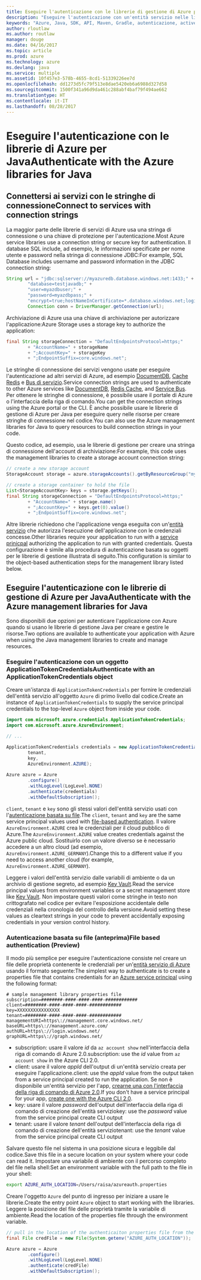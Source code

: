 ```yaml
---
title: Eseguire l'autenticazione con le librerie di gestione di Azure per Java
description: "Eseguire l'autenticazione con un'entità servizio nelle librerie di gestione di Azure per Java"
keywords: "Azure, Java, SDK, API, Maven, Gradle, autenticazione, active directory, entità servizio"
author: rloutlaw
ms.author: routlaw
manager: douge
ms.date: 04/16/2017
ms.topic: article
ms.prod: azure
ms.technology: azure
ms.devlang: java
ms.service: multiple
ms.assetid: 10f457e3-578b-4655-8cd1-51339226ee7d
ms.openlocfilehash: dd1273d5fc79f513e8dae5420eb6a6988d327d58
ms.sourcegitcommit: 1500f341a96d9da461c288abf4baf79f494ae662
ms.translationtype: HT
ms.contentlocale: it-IT
ms.lasthandoff: 08/28/2017
---
```

# <a name="authenticate-with-the-azure-libraries-for-java"></a><span data-ttu-id="50138-104">Eseguire l'autenticazione con le librerie di Azure per Java</span><span class="sxs-lookup"><span data-stu-id="50138-104">Authenticate with the Azure libraries for Java</span></span> 

## <a name="connect-to-services-with-connection-strings"></a><span data-ttu-id="50138-105">Connettersi ai servizi con le stringhe di connessione</span><span class="sxs-lookup"><span data-stu-id="50138-105">Connect to services with connection strings</span></span>

<span data-ttu-id="50138-106">La maggior parte delle librerie di servizi di Azure usa una stringa di connessione o una chiave di protezione per l'autenticazione.</span><span class="sxs-lookup"><span data-stu-id="50138-106">Most Azure service libraries use a connection string or secure key for authentication.</span></span> <span data-ttu-id="50138-107">Il database SQL include, ad esempio, le informazioni specificate per nome utente e password nella stringa di connessione JDBC:</span><span class="sxs-lookup"><span data-stu-id="50138-107">For example, SQL Database includes username and password information in the JDBC connection string:</span></span>

```java
String url = "jdbc:sqlserver://myazuredb.database.windows.net:1433;" + 
        "database=testjavadb;" + 
        "user=myazdbuser;" +
        "password=myazdbpass;" +
        "encrypt=true;hostNameInCertificate=*.database.windows.net;loginTimeout=30;";
        Connection conn = DriverManager.getConnection(url);
```

<span data-ttu-id="50138-108">Archiviazione di Azure usa una chiave di archiviazione per autorizzare l'applicazione:</span><span class="sxs-lookup"><span data-stu-id="50138-108">Azure Storage uses a storage key to authorize the application:</span></span>

```java
final String storageConnection = "DefaultEndpointsProtocol=https;"
        + "AccountName=" + storageName 
        + ";AccountKey=" + storageKey
        + ";EndpointSuffix=core.windows.net";
```

<span data-ttu-id="50138-109">Le stringhe di connessione dei servizi vengono usate per eseguire l'autenticazione ad altri servizi di Azure, ad esempio [DocumentDB](https://docs.microsoft.com/azure/documentdb/documentdb-java-application#a-iduseserviceastep-4-using-the-documentdb-service-in-a-java-application), [Cache Redis](https://docs.microsoft.com/azure/redis-cache/cache-java-get-started) e [Bus di servizio](https://docs.microsoft.com/azure/service-bus-messaging/service-bus-java-how-to-use-queues).</span><span class="sxs-lookup"><span data-stu-id="50138-109">Service connection strings are used to authenticate to other Azure services like [DocumentDB](https://docs.microsoft.com/azure/documentdb/documentdb-java-application#a-iduseserviceastep-4-using-the-documentdb-service-in-a-java-application), [Redis Cache](https://docs.microsoft.com/azure/redis-cache/cache-java-get-started), and [Service Bus](https://docs.microsoft.com/azure/service-bus-messaging/service-bus-java-how-to-use-queues).</span></span> <span data-ttu-id="50138-110">Per ottenere le stringhe di connessione, è possibile usare il portale di Azure o l'interfaccia della riga di comando.</span><span class="sxs-lookup"><span data-stu-id="50138-110">You can get the connection strings using the Azure portal or the CLI.</span></span>  <span data-ttu-id="50138-111">È anche possibile usare le librerie di gestione di Azure per Java per eseguire query nelle risorse per creare stringhe di connessione nel codice.</span><span class="sxs-lookup"><span data-stu-id="50138-111">You can also use the Azure management libraries for Java to query resources to build connection strings in your code.</span></span> 

<span data-ttu-id="50138-112">Questo codice, ad esempio, usa le librerie di gestione per creare una stringa di connessione dell'account di archiviazione:</span><span class="sxs-lookup"><span data-stu-id="50138-112">For example, this code uses the management libraries to create a storage account connection string:</span></span>

```java
// create a new storage account
StorageAccount storage = azure.storageAccounts().getByResourceGroup("myResourceGroup","myStorageAccount");

// create a storage container to hold the file
List<StorageAccountKey> keys = storage.getKeys();
final String storageConnection = "DefaultEndpointsProtocol=https;"
        + "AccountName=" + storage.name()
        + ";AccountKey=" + keys.get(0).value()
        + ";EndpointSuffix=core.windows.net";
```

<span data-ttu-id="50138-113">Altre librerie richiedono che l'applicazione venga eseguita con un'[entità servizio](https://docs.microsoft.com/azure/active-directory/develop/active-directory-application-objects) che autorizza l'esecuzione dell'applicazione con le credenziali concesse.</span><span class="sxs-lookup"><span data-stu-id="50138-113">Other libraries require your application to run with a [service prinicpal](https://docs.microsoft.com/azure/active-directory/develop/active-directory-application-objects) authorizing the application to run with granted credentials.</span></span> <span data-ttu-id="50138-114">Questa configurazione è simile alla procedura di autenticazione basata su oggetti per le librerie di gestione illustrata di seguito.</span><span class="sxs-lookup"><span data-stu-id="50138-114">This configuration is similar to the object-based authentication steps for the management library listed below.</span></span>

<a name="mgmt-auth"></a>

##  <a name="authenticate-with-the-azure-management-libraries-for-java"></a><span data-ttu-id="50138-115">Eseguire l'autenticazione con le librerie di gestione di Azure per Java</span><span class="sxs-lookup"><span data-stu-id="50138-115">Authenticate with the Azure management libraries for Java</span></span>

<span data-ttu-id="50138-116">Sono disponibili due opzioni per autenticare l'applicazione con Azure quando si usano le librerie di gestione Java per creare e gestire le risorse.</span><span class="sxs-lookup"><span data-stu-id="50138-116">Two options are available to authenticate your application with Azure when using the Java management libraries to create and manage resources.</span></span>

### <a name="authenticate-with-an-applicationtokencredentials-object"></a><span data-ttu-id="50138-117">Eseguire l'autenticazione con un oggetto ApplicationTokenCredentials</span><span class="sxs-lookup"><span data-stu-id="50138-117">Authenticate with an ApplicationTokenCredentials object</span></span>

<span data-ttu-id="50138-118">Creare un'istanza di `ApplicationTokenCredentials` per fornire le credenziali dell'entità servizio all'oggetto `Azure` di primo livello dal codice.</span><span class="sxs-lookup"><span data-stu-id="50138-118">Create an instance of `ApplicationTokenCredentials` to supply the service principal credentials to the top-level `Azure` object from inside your code.</span></span>

```java
import com.microsoft.azure.credentials.ApplicationTokenCredentials;
import com.microsoft.azure.AzureEnvironment;

// ...

ApplicationTokenCredentials credentials = new ApplicationTokenCredentials(client, 
        tenant,
        key, 
        AzureEnvironment.AZURE);
        
Azure azure = Azure
        .configure()
        .withLogLevel(LogLevel.NONE)
        .authenticate(credentials)
        .withDefaultSubscription();
```

<span data-ttu-id="50138-119">`client`, `tenant` e `key` sono gli stessi valori dell'entità servizio usati con l'[autenticazione basata su file](#mgmt-file).</span><span class="sxs-lookup"><span data-stu-id="50138-119">The `client`, `tenant` and `key` are the same service principal values used with [file-based authentication](#mgmt-file).</span></span> <span data-ttu-id="50138-120">Il valore `AzureEnvironment.AZURE` crea le credenziali per il cloud pubblico di Azure.</span><span class="sxs-lookup"><span data-stu-id="50138-120">The `AzureEnvironment.AZURE` value creates credentials against the Azure public cloud.</span></span> <span data-ttu-id="50138-121">Sostituirlo con un valore diverso se è necessario accedere a un altro cloud (ad esempio, `AzureEnvironment.AZURE_GERMANY`).</span><span class="sxs-lookup"><span data-stu-id="50138-121">Change this to a different value if you need to access another cloud (for example, `AzureEnvironment.AZURE_GERMANY`).</span></span>  

 <span data-ttu-id="50138-122">Leggere i valori dell'entità servizio dalle variabili di ambiente o da un archivio di gestione segreto, ad esempio [Key Vault](/azure/key-vault/key-vault-whatis.md).</span><span class="sxs-lookup"><span data-stu-id="50138-122">Read the service principal values from environment variables or a secret management store like [Key Vault](/azure/key-vault/key-vault-whatis.md).</span></span> <span data-ttu-id="50138-123">Non impostare questi valori come stringhe in testo non crittografato nel codice per evitare l'esposizione accidentale delle credenziali nella cronologia del controllo della versione.</span><span class="sxs-lookup"><span data-stu-id="50138-123">Avoid setting these values as cleartext strings in your code to prevent accidentally exposing credentials in your version control history.</span></span>   

<a name="mgmt-file"></a>

### <a name="file-based-authentication-preview"></a><span data-ttu-id="50138-124">Autenticazione basata su file (anteprima)</span><span class="sxs-lookup"><span data-stu-id="50138-124">File based authentication (Preview)</span></span>

<span data-ttu-id="50138-125">Il modo più semplice per eseguire l'autenticazione consiste nel creare un file delle proprietà contenente le credenziali per un'[entità servizio di Azure](https://docs.microsoft.com/azure/active-directory/develop/active-directory-application-objects) usando il formato seguente:</span><span class="sxs-lookup"><span data-stu-id="50138-125">The simplest way to authenticate is to create a properties file that contains credentials for an [Azure service principal](https://docs.microsoft.com/azure/active-directory/develop/active-directory-application-objects) using the following format:</span></span>

```text
# sample management library properties file
subscription=########-####-####-####-############
client=########-####-####-####-############
key=XXXXXXXXXXXXXXXX
tenant=########-####-####-####-############
managementURI=https\://management.core.windows.net/
baseURL=https\://management.azure.com/
authURL=https\://login.windows.net/
graphURL=https\://graph.windows.net/
```

- <span data-ttu-id="50138-126">subscription: usare il valore *id* da `az account show` nell'interfaccia della riga di comando di Azure 2.0.</span><span class="sxs-lookup"><span data-stu-id="50138-126">subscription: use the *id* value from `az account show` in the Azure CLI 2.0.</span></span>
- <span data-ttu-id="50138-127">client: usare il valore *appId* dell'output di un'entità servizio creata per eseguire l'applicazione.</span><span class="sxs-lookup"><span data-stu-id="50138-127">client: use the *appId* value from the output taken from a service principal created to run the application.</span></span> <span data-ttu-id="50138-128">Se non è disponibile un'entità servizio per l'app, [crearne una con l'interfaccia della riga di comando di Azure 2.0](https://docs.microsoft.com/cli/azure/create-an-azure-service-principal-azure-cli).</span><span class="sxs-lookup"><span data-stu-id="50138-128">If you don't have a service principal for your app, [create one with the Azure CLI 2.0](https://docs.microsoft.com/cli/azure/create-an-azure-service-principal-azure-cli).</span></span>
- <span data-ttu-id="50138-129">key: usare il valore *password* dell'output dell'interfaccia della riga di comando di creazione dell'entità servizio</span><span class="sxs-lookup"><span data-stu-id="50138-129">key: use the *password* value from the service principal create CLI output</span></span> 
- <span data-ttu-id="50138-130">tenant: usare il valore *tenant* dell'output dell'interfaccia della riga di comando di creazione dell'entità servizio</span><span class="sxs-lookup"><span data-stu-id="50138-130">tenant: use the *tenant* value from the service principal create CLI output</span></span>

<span data-ttu-id="50138-131">Salvare questo file nel sistema in una posizione sicura e leggibile dal codice.</span><span class="sxs-lookup"><span data-stu-id="50138-131">Save this file in a secure location on your system where your code can read it.</span></span> <span data-ttu-id="50138-132">Impostare una variabile di ambiente con il percorso completo del file nella shell:</span><span class="sxs-lookup"><span data-stu-id="50138-132">Set an environment variable with the full path to the file in your shell:</span></span>

```bash
export AZURE_AUTH_LOCATION=/Users/raisa/azureauth.properties
```

<span data-ttu-id="50138-133">Creare l'oggetto `Azure` del punto di ingresso per iniziare a usare le librerie.</span><span class="sxs-lookup"><span data-stu-id="50138-133">Create the entry point `Azure` object to start working with the libraries.</span></span> <span data-ttu-id="50138-134">Leggere la posizione del file delle proprietà tramite la variabile di ambiente.</span><span class="sxs-lookup"><span data-stu-id="50138-134">Read the location of the properties file through the environment variable.</span></span>

```java
// pull in the location of the authenticaiton properties file from the environment 
final File credFile = new File(System.getenv("AZURE_AUTH_LOCATION"));

Azure azure = Azure
        .configure()
        .withLogLevel(LogLevel.NONE)
        .authenticate(credFile)
        .withDefaultSubscription();
```



